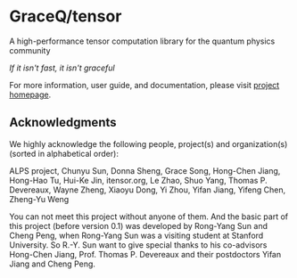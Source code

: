 # GraceQ/tensor
A high-performance tensor computation library for the quantum physics community

_If it isn't fast, it isn't graceful_

For more information, user guide, and documentation, please visit [project homepage](tensor.gracequantum.org).


## Acknowledgments
We highly acknowledge the following people, project(s) and organization(s) (sorted in alphabetical order):

ALPS project, Chunyu Sun, Donna Sheng, Grace Song, Hong-Chen Jiang, Hong-Hao Tu, Hui-Ke Jin, itensor.org, Le Zhao, Shuo Yang, Thomas P. Devereaux, Wayne Zheng, Xiaoyu Dong, Yi Zhou, Yifan Jiang, Yifeng Chen, Zheng-Yu Weng

You can not meet this project without anyone of them. And the basic part of this project (before version 0.1) was developed by Rong-Yang Sun and Cheng Peng, when Rong-Yang Sun was a visiting student at Stanford University. So R.-Y. Sun want to give special thanks to his co-advisors Hong-Chen Jiang, Prof. Thomas P. Devereaux and their postdoctors Yifan Jiang and Cheng Peng.